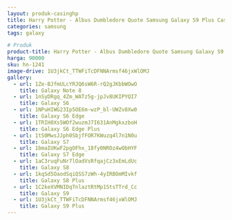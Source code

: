 ```yaml
---
layout: produk-casinghp
title: Harry Potter - Albus Dumbledore Quote Samsung Galaxy S9 Plus Case
categories: samsung
tags: galaxy

# Produk
product-title: Harry Potter - Albus Dumbledore Quote Samsung Galaxy S9 Plus Case
harga: 90000
sku: hn-1241
image-drive: 1U3jkCt_TTWFiTcDFNNArmsf46jxWlOMJ
gallery:
  - url: 1Ze-BJfmULcYRJQ6sW6R-rQ2gJKbbWOwO
    title: Galaxy Note 8
  - url: 1nSyDRgq_4Zm_WATz5g-jpJv8UKIPYQI7
    title: Galaxy S6
  - url: 1NPuHIWG23Ip5OE6m-wzP_bl-UWZv8Xw0
    title: Galaxy S6 Edge
  - url: 1TRIH0Xs5WOf2wuzmJ7I631AnMgkxzboH
    title: Galaxy S6 Edge Plus
  - url: 1tS0MwsJJph0SbjfFOR7KWuzq4l7n1N0u
    title: Galaxy S7
  - url: 1bmaIUKwF2pgOFhx_18fy0NROz4wObHYF
    title: Galaxy S7 Edge
  - url: 1aC3ruqFuNr7lOadVsRfqajCz3xEmLdUc
    title: Galaxy S8
  - url: 1kqSd5OaodSqiQSS7zWh-4yIRBOmMIvkf
    title: Galaxy S8 Plus
  - url: 1C2keXVMNIDqTnlaztRtMp1StsTTrd_Cc
    title: Galaxy S9
  - url: 1U3jkCt_TTWFiTcDFNNArmsf46jxWlOMJ
    title: Galaxy S9 Plus
---
```

